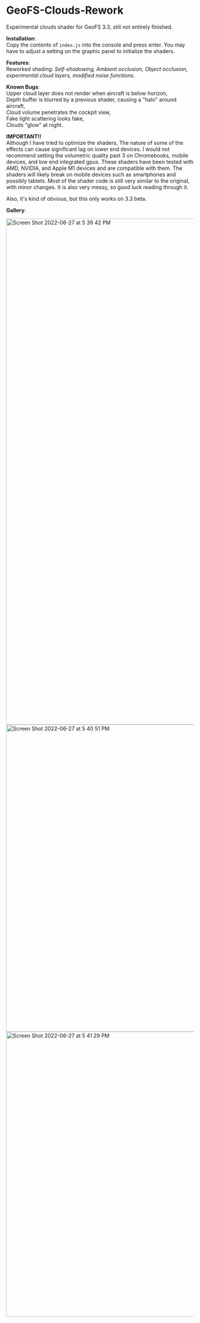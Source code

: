 # GeoFS-Clouds-Rework
Experimental clouds shader for GeoFS 3.3, still not entirely finished. <br>


**Installation**:<br>
Copy the contents of `index.js` into the console and press enter. You may have to adjust a setting on the graphic panel to initialize the shaders.



**Features**:<br>
Reworked shading: *Self-shadowing, Ambient occlusion, Object occlusion, experimental cloud layers, modified noise functions.*<br>


**Known Bugs**:<br>
Upper cloud layer does not render when aircraft is below horizon,<br>
Depth buffer is blurred by a previous shader, causing a "halo" around aircraft,<br>
Cloud volume penetrates the cockpit view,<br>
Fake light scattering looks fake,<br>
Clouds "glow" at night.


**IMPORTANT!!**<br>
Although I have tried to optimize the shaders, The nature of some of the effects can cause significant lag on lower end devices. I would not recommend setting the volumetric quality past 3 on Chromebooks, mobile devices, and low end integrated gpus. These shaders have been tested with AMD, NVIDIA, and Apple M1 devices and are compatible with them. The shaders will likely break on mobile devices such as smartphones and possibly tablets. Most of the shader code is still very similar to the original, with minor changes. It is also very messy, so good luck reading through it.


Also, it's kind of obvious, but this only works on 3.3 beta.


**Gallery**:

<img width="1358" alt="Screen Shot 2022-06-27 at 5 39 42 PM" src="https://user-images.githubusercontent.com/79466778/176040802-d439dbbd-17cf-48c1-b871-cf9aca3c1b1f.png">
<img width="824" alt="Screen Shot 2022-06-27 at 5 40 51 PM" src="https://user-images.githubusercontent.com/79466778/176040830-d1edd1b3-c1d0-43c7-be30-7301a3c29fce.png">
<img width="765" alt="Screen Shot 2022-06-27 at 5 41 29 PM" src="https://user-images.githubusercontent.com/79466778/176040840-602a9989-9f68-4c56-b213-2d9d14913542.png">

